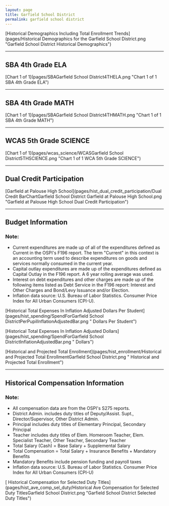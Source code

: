 ```yaml
---
layout: page
title: Garfield School District
permalink: garfield school district
---
```



[Historical Demographics Including Total Enrollment Trends](pages/Historical Demographics for the Garfield School District.png "Garfield School District Historical Demographics")

___

## SBA 4th Grade ELA

[Chart 1 of 1](pages/SBAGarfield School District4THELA.png "Chart 1 of 1 SBA 4th Grade ELA")


___

## SBA 4th Grade MATH

[Chart 1 of 1](pages/SBAGarfield School District4THMATH.png "Chart 1 of 1 SBA 4th Grade MATH")


___

## WCAS 5th Grade SCIENCE

[Chart 1 of 1](pages/wcas_science/WCASGarfield School District5THSCIENCE.png "Chart 1 of 1 WCA 5th Grade SCIENCE")


___

## Dual Credit Participation

[Garfield at Palouse High School](pages/hist_dual_credit_participation/Dual Credit BarChartGarfield School District Garfield at Palouse High School.png "Garfield at Palouse High School Dual Credit Participation")


___

## Budget Information
### Note:
- Current expenditures are made up of all of the expenditures defined as Current in the OSPI's F196 report. The term "Current" in this context is an accounting term used to describe expenditures on goods and services normally consumed in the current year.
- Capital outlay expenditures are made up of the expenditures defined as Capital Outlay in the F196 report. A 6 year rolling average was used.
- Interest on debt expenditures and other charges are made up of the following items listed as Debt Service in the F196 report: Interest and Other Charges and Bond/Levy Issuance and/or Election.
- Inflation data source: U.S. Bureau of Labor Statistics. Consumer Price Index for All Urban Consumers (CPI-U).

[Historical Total Expenses In Inflation Adjusted Dollars Per Student](pages/hist_spending/SpendForGarfield School DistrictPerPupilInflationAdjustedBar.png " Dollars Per Student")

[Historical Total Expenses In Inflation Adjusted Dollars](pages/hist_spending/SpendForGarfield School DistrictInflationAdjustedBar.png " Dollars")

[Historical and Projected Total Enrollment](pages/hist_enrollment/Historical and Projected Total EnrollmentGarfield School District.png " Historical and Projected Total Enrollment")


___

## Historical Compensation Information
### Note:
- All compensation data are from the OSPI's S275 reports.
- District Admin. includes duty titles of Deputy/Assist. Supt., Director/Supervisor, Other District Admin.
- Principal includes duty titles of Elementary Principal, Secondary Principal
- Teacher includes duty titles of Elem. Homeroom Teacher, Elem. Specialist Teacher, Other Teacher, Secondary Teacher
- Total Salary (Cash) = Base Salary + Supplemental Salary
- Total Compensation = Total Salary + Insurance Benefits + Mandatory Benefits
- Mandatory Benefits include pension funding and payroll taxes
- Inflation data source: U.S. Bureau of Labor Statistics. Consumer Price Index for All Urban Consumers (CPI-U)

[ Historical Compensation for Selected Duty Titles](pages/hist_ave_comp_sel_duty/Historical Ave Compensation for Selected Duty TitlesGarfield School District.png "Garfield School District Selected Duty Titles")

